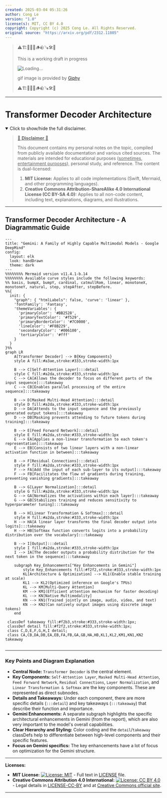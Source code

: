 ```yaml
---
created: 2025-03-04 05:31:26
author: Cong Le
version: "1.0"
license(s): MIT, CC BY 4.0
copyright: Copyright (c) 2025 Cong Le. All Rights Reserved.
original source: "https://arxiv.org/pdf/2312.11805"
---
```


> ⚠️🏗️🚧🦺🧱🪵🪨🪚🛠️👷
> 
> This is a working draft in progress
> 
> ![Loading...](https://media2.giphy.com/media/v1.Y2lkPTc5MGI3NjExZTZnam9iYmUzenpzajg2aXp5aWdpeWFtMmhlaGJ6dnMwYzNjM2x0eCZlcD12MV9pbnRlcm5hbF9naWZfYnlfaWQmY3Q9Zw/26u4dLe5AG12lAnTy/giphy.gif)
>
> gif image is provided by [Giphy](https://giphy.com)
> 
> ⚠️🏗️🚧🦺🧱🪵🪨🪚🛠️👷


----


# Transformer Decoder Architecture
<details open>
<summary>Click to show/hide the full disclaimer.</summary>
   
> <ins>📢 **Disclaimer** 🚨</ins>
>
> This document contains my personal notes on the topic,
> compiled from publicly available documentation and various cited sources.
> The materials are intended for educational purposes (<ins>sometimes, entertainment purposes</ins>), personal study, and reference.
> The content is dual-licensed:
> 1. **MIT License:** Applies to all code implementations (Swift, Mermaid, and other programming languages).
> 2. **Creative Commons Attribution-ShareAlike 4.0 International License (CC BY-SA 4.0):** Applies to all non-code content, including text, explanations, diagrams, and illustrations.

</details>

---


## Transformer Decoder Architecture - A Diagrammatic Guide 



```mermaid
---
title: "Gemini: A Family of Highly Capable Multimodal Models - Google DeepMind"
config:
  layout: elk
  look: handDrawn
  theme: dark
---
%%%%%%%% Mermaid version v11.4.1-b.14
%%%%%%%% Available curve styles include the following keywords:
%% basis, bumpX, bumpY, cardinal, catmullRom, linear, monotoneX, monotoneY, natural, step, stepAfter, stepBefore.
%%{
  init: {
    "graph": { "htmlLabels": false, 'curve': 'linear' },
    'fontFamily': 'Fantasy',
    'themeVariables': {
      'primaryColor': '#BB2528',
      'primaryTextColor': '#f529',
      'primaryBorderColor': '#7C0000',
      'lineColor': '#F8B229',
      'secondaryColor': '#006100',
      'tertiaryColor': '#fff'
    }
  }
}%%
graph LR
    A[Transformer Decoder] --> B{Key Components}
    style A fill:#a3ae,stroke:#333,stroke-width:1px

    B --> C[Self-Attention Layer]:::detail
    style C fill:#a2da,stroke:#333,stroke-width:1px
    C --> CA[Allows the decoder to focus on different parts of the input sequence]:::takeaway
    C --> CB[Enables parallel processing of the entire sequence]:::takeaway

    B --> D[Masked Multi-Head Attention]:::detail
    style D fill:#a2da,stroke:#333,stroke-width:1px
    D --> DA[Attends to the input sequence and the previously generated output tokens]:::takeaway
    D --> DB[Masking prevents attending to future tokens during training]:::takeaway

    B --> E[Feed Forward Network]:::detail
    style E fill:#a2da,stroke:#333,stroke-width:1px
    E --> EA[Applies a non-linear transformation to each token's representation]:::takeaway
    E --> EB[Consists of two linear layers with a non-linear activation function in between]:::takeaway

    B --> F[Residual Connections]:::detail
    style F fill:#a2da,stroke:#333,stroke-width:1px
    F --> FA[Add the input of each sub-layer to its output]:::takeaway
    F --> FB[Facilitates the flow of gradients during training, preventing vanishing gradients]:::takeaway

    B --> G[Layer Normalization]:::detail
    style G fill:#a2da,stroke:#333,stroke-width:1px
    G --> GA[Normalizes the activations within each layer]:::takeaway
    G --> GB[Stabilizes training and reduces sensitivity to hyperparameter tuning]:::takeaway

    B --> H[Linear Transformation & Softmax]:::detail
    style H fill:#a2da,stroke:#333,stroke-width:1px
    H --> HA[A linear layer transforms the final decoder output into logits]:::takeaway
    H --> HB[Softmax function converts logits into a probability distribution over the vocabulary]:::takeaway

    B --> I[Output]:::detail
    style I fill:#a2da,stroke:#333,stroke-width:1px
    I --> IA[The decoder outputs a probability distribution for the next token in the sequence]:::takeaway

    subgraph Key_Enhancements["Key Enhancements in Gemini"]
        style Key_Enhancements fill:#f2f2,stroke:#333,stroke-width:1px
        KL[Architecture & Optimization] --> KL1(Enable stable training at scale)
        KL1 --> KL2(Optimized inference on Google's TPUs)
        KL --> KM[Multi-Query Attention]
        KM --> KM1(Efficient attention mechanism for faster decoding)
        KL --> KN[Native Multimodality]
        KN --> KN1(Trained jointly on image, audio, video, and text)
        KN --> KN2(Can natively output images using discrete image tokens)
    end
    
 classDef takeaway fill:#f2b3,stroke:#333,stroke-width:1px;
 classDef detail fill:#f2f2,stroke:#333,stroke-width:1px;
 class C,D,E,F,G,H,I detail;
 class CA,CB,DA,DB,EA,EB,FA,FB,GA,GB,HA,HB,KL1,KL2,KM1,KN1,KN2 takeaway
 
```


---


### Key Points and Diagram Explanation

*   **Central Node:** `Transformer Decoder` is the central element.
*   **Key Components:** `Self-Attention Layer`, `Masked Multi-Head Attention`, `Feed Forward Network`, `Residual Connections`, `Layer Normalization`, and `Linear Transformation & Softmax` are the key components.  These are represented as direct subnodes.
*   **Details and Takeaways:** Under each component, there are more specific details (`:::detail`) and key takeaways (`:::takeaway`) that describe their function and importance.
*   **Gemini Enhancements:** A separate subgraph highlights the specific architectural enhancements in Gemini (from the report), which are also very important to the model's overall capabilities.
*   **Clear Hierarchy and Styling:** Color coding and the `detail`/`takeaway` classDefs help to differentiate between high-level components and their specific features.
*   **Focus on Gemini specifics:** The key enhancements have a lot of focus on optimization for the Gemini structure.




---
**Licenses:**

- **MIT License:**  [![License: MIT](https://img.shields.io/badge/License-MIT-yellow.svg)](LICENSE) - Full text in [LICENSE](LICENSE) file.
- **Creative Commons Attribution 4.0 International:** [![License: CC BY 4.0](https://licensebuttons.net/l/by/4.0/88x31.png)](LICENSE-CC-BY) - Legal details in [LICENSE-CC-BY](LICENSE-CC-BY) and at [Creative Commons official site](http://creativecommons.org/licenses/by/4.0/).

---
